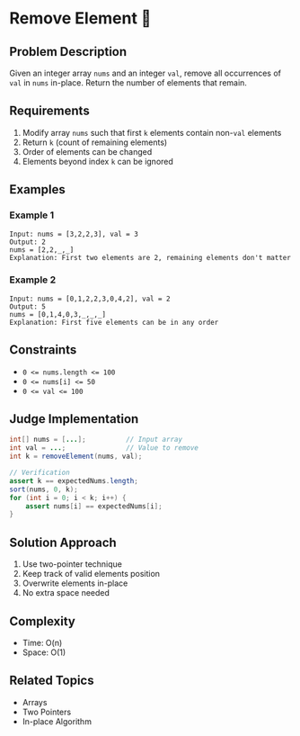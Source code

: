 # Remove Element 🔄

## Problem Description
Given an integer array `nums` and an integer `val`, remove all occurrences of `val` in `nums` in-place. Return the number of elements that remain.

## Requirements
1. Modify array `nums` such that first `k` elements contain non-`val` elements
2. Return `k` (count of remaining elements)
3. Order of elements can be changed
4. Elements beyond index `k` can be ignored

## Examples

### Example 1
```
Input: nums = [3,2,2,3], val = 3
Output: 2
nums = [2,2,_,_]
Explanation: First two elements are 2, remaining elements don't matter
```

### Example 2
```
Input: nums = [0,1,2,2,3,0,4,2], val = 2
Output: 5
nums = [0,1,4,0,3,_,_,_]
Explanation: First five elements can be in any order
```

## Constraints
- `0 <= nums.length <= 100`
- `0 <= nums[i] <= 50`
- `0 <= val <= 100`

## Judge Implementation
```java
int[] nums = [...];          // Input array
int val = ...;               // Value to remove
int k = removeElement(nums, val);

// Verification
assert k == expectedNums.length;
sort(nums, 0, k);
for (int i = 0; i < k; i++) {
    assert nums[i] == expectedNums[i];
}
```

## Solution Approach
1. Use two-pointer technique
2. Keep track of valid elements position
3. Overwrite elements in-place
4. No extra space needed

## Complexity
- Time: O(n)
- Space: O(1)

## Related Topics
- Arrays
- Two Pointers
- In-place Algorithm
